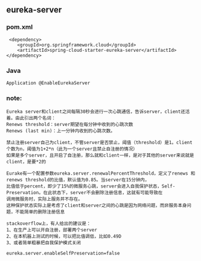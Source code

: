 eureka-server
-------------
### pom.xml  
     <dependency>
        <groupId>org.springframework.cloud</groupId>
        <artifactId>spring-cloud-starter-eureka-server</artifactId>
    </dependency>
     
### Java   
    Application @EnableEurekaServer
    
    
### note:

    Eureka server和client之间每隔30秒会进行一次心跳通信，告诉server，client还活着。由此引出两个名词： 
    Renews threshold：server期望在每分钟中收到的心跳次数 
    Renews (last min)：上一分钟内收到的心跳次数。
    
    禁止注册server自己为client，不管server是否禁止，阈值（threshold）是1。client个数为n，阈值为1+2*n（此为一个server且禁止自注册的情况） 
    如果是多个server，且开启了自注册，那么就和client一样，是对于其他的server来说就是client，是要*2的
    
    Eurake有一个配置参数eureka.server.renewalPercentThreshold，定义了renews 和renews threshold的比值，默认值为0.85。当server在15分钟内，
    比值低于percent，即少了15%的微服务心跳，server会进入自我保护状态，Self-Preservation。在此状态下，server不会删除注册信息，这就有可能导致在
    调用微服务时，实际上服务并不存在。 
    这种保护状态实际上是考虑了client和server之间的心跳是因为网络问题，而非服务本身问题，不能简单的删除注册信息
    
    stackoverflow上，有人给出的建议是： 
    1、在生产上可以开自注册，部署两个server 
    2、在本机器上测试的时候，可以把比值调低，比如0.49D
    3、或者简单粗暴把自我保护模式关闭
    
    eureka.server.enableSelfPreservation=false
  